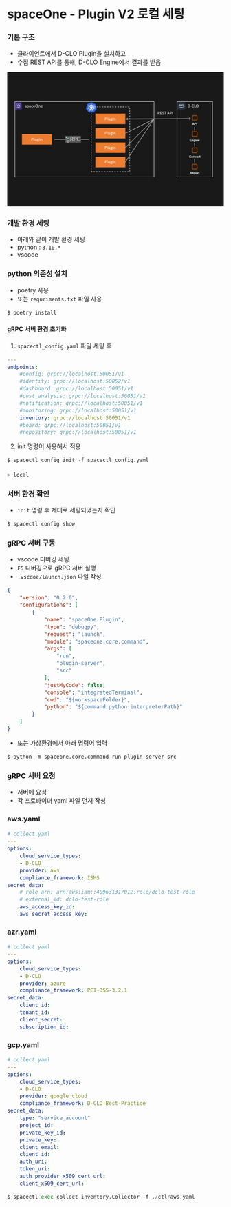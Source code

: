 # spaceOne - Plugin V2 로컬 세팅

### 기본 구조

- 클라이언트에서 D-CLO Plugin을 설치하고
- 수집 REST API를 통해, D-CLO Engine에서 결과를 받음

![D-CLO plugin 구조](/aws.png)

### 개발 환경 세팅

- 아래와 같이 개발 환경 세팅
- python : `3.10.*`
- vscode

### python 의존성 설치

- poetry 사용
- 또는 `requriments.txt` 파일 사용

```python
$ poetry install
```

#### gRPC 서버 환경 초기화

1. `spacectl_config.yaml` 파일 세팅 후

```yaml
---
endpoints:
    #config: grpc://localhost:50051/v1
    #identity: grpc://localhost:50052/v1
    #dashboard: grpc://localhost:50051/v1
    #cost_analysis: grpc://localhost:50051/v1
    #notification: grpc://localhost:50051/v1
    #monitoring: grpc://localhost:50051/v1
    inventory: grpc://localhost:50051/v1
    #board: grpc://localhost:50051/v1
    #repository: grpc://localhost:50051/v1
```

2. init 명령어 사용해서 적용

```python
$ spacectl config init -f spacectl_config.yaml

> local
```

### 서버 환경 확인

- `init` 명령 후 제대로 세팅되었는지 확인

```python
$ spacectl config show
```

### gRPC 서버 구동

- vscode 디버깅 세팅
- `F5` 디버깅으로 gRPC 서버 실행
- `.vscdoe/launch.json` 파일 작성

```json
{
    "version": "0.2.0",
    "configurations": [
        {
            "name": "spaceOne Plugin",
            "type": "debugpy",
            "request": "launch",
            "module": "spaceone.core.command",
            "args": [
                "run",
                "plugin-server",
                "src"
            ],
            "justMyCode": false,
            "console": "integratedTerminal",
            "cwd": "${workspaceFolder}",
            "python": "${command:python.interpreterPath}"
        }
    ]
}
```

- 또는 가상환경에서 아래 명령어 입력

```python
$ python -m spaceone.core.command run plugin-server src
```

### gRPC 서버 요청

- 서버에 요청
- 각 프로바이더 yaml 파일 먼저 작성

### aws.yaml

```yaml
# collect.yaml
---
options:
    cloud_service_types:
    - D-CLO
    provider: aws
    compliance_framework: ISMS
secret_data:
    # role_arn: arn:aws:iam::409631317012:role/dclo-test-role
    # external_id: dclo-test-role
    aws_access_key_id: 
    aws_secret_access_key: 
```

### azr.yaml

```yaml
# collect.yaml
---
options:
    cloud_service_types:
    - D-CLO
    provider: azure
    compliance_framework: PCI-DSS-3.2.1
secret_data:
    client_id: 
    tenant_id: 
    client_secret: 
    subscription_id: 

```

### gcp.yaml

```yaml
# collect.yaml
---
options:
    cloud_service_types:
    - D-CLO
    provider: google_cloud
    compliance_framework: D-CLO-Best-Practice
secret_data:
    type: "service_account"
    project_id: 
    private_key_id: 
    private_key: 
    client_email: 
    client_id: 
    auth_uri: 
    token_uri: 
    auth_provider_x509_cert_url: 
    client_x509_cert_url: 
```

```python
$ spacectl exec collect inventory.Collector -f ./ctl/aws.yaml
```
